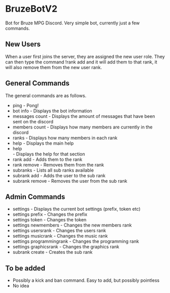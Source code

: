 # BruzeBotV2
Bot for Bruze MPG Discord. Very simple bot, currently just a few commands.

## New Users
When a user first joins the server, they are assigned the new user role. They can then type the command !rank add <rank> and it will add them to that rank, it will also remove them from the new user rank.

## General Commands
The general commands are as follows.
- ping - Pong!
- bot info - Displays the bot information
- messages count - Displays the amount of messages that have been sent on the discord
- members count - Displays how many members are currently in the discord
- ranks - Displays how many members in each rank
- help - Displays the main help
- help <section> - Displays the help for that section
- rank add <rank> - Adds them to the rank
- rank remove <rank> - Removes them from the rank
- subranks - Lists all sub ranks available
- subrank add <rank> - Adds the user to the sub rank
- subrank remove <rank> - Removes the user from the sub rank

## Admin Commands
- settings - Displays the current bot settings (prefix, token etc)
- settings prefix <prefix> - Changes the prefix
- settings token <token> - Changes the token
- settings newmembers <rank> - Changes the new members rank
- settings usersrank <rank> - Changes the users rank
- settings musicrank <rank> - Changes the music rank
- settings programmingrank <rank> - Changes the programming rank
- settings graphicsrank <rank> - Changes the graphics rank
- subrank create <rank> - Creates the sub rank

## To be added
- Possibly a kick and ban command. Easy to add, but possibly pointless
- No idea
